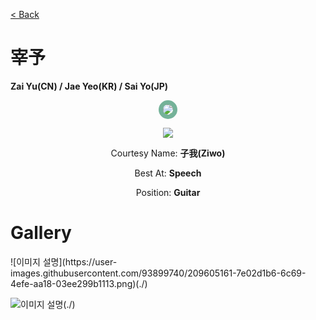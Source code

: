 [< Back](./?page=artist)

# 宰予

**Zai Yu(CN) / Jae Yeo(KR) / Sai Yo(JP)**

<p style="text-align:center;"><img src="https://gwansangg.am/hgjs/files/zaiyu.png" style="max-width: 200px; border-radius: 50%; border: 7px solid #74B299;"></p>
<p style="text-align:center;"><img src="https://gwansangg.am/hgjs/files/zaiyu_full.png"></p>

<p style="text-align: center;">Courtesy Name: <b>子我(Ziwo)</b></p>
<p style="text-align: center;">Best At: <b>Speech</b></p>
<p style="text-align: center;">Position: <b>Guitar</b></p>

# Gallery

<div class="gallery-container">
  ![이미지 설명](https://user-images.githubusercontent.com/93899740/209605161-7e02d1b6-6c69-4efe-aa18-03ee299b1113.png)(./)
  
  ![이미지 설명](https://gwansangg.am/hgjs/files/zaiyu_full.png)(./)
  
</div>
